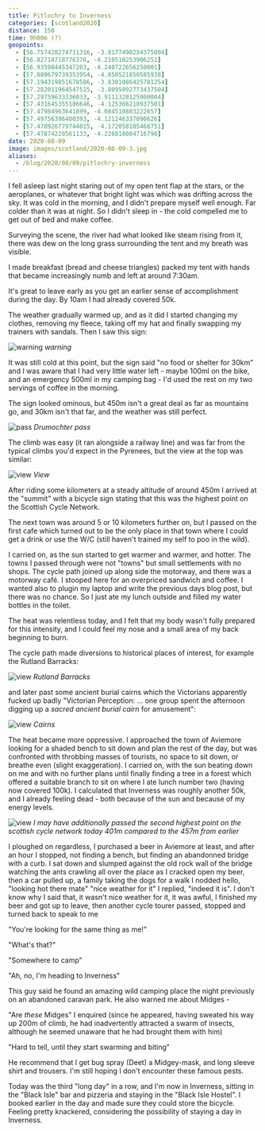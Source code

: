 ```yaml
--- 
title: Pitlochry to Inverness
categories: [scotland2020]
distance: 150
time: 9h00m (?)
geopoints: 
  - [56.757428274711316, -3.8177490234375004]
  - [56.82718718776376, -4.210510253906251]
  - [56.93598445347203, -4.240722656250001]
  - [57.080679739353954, -4.050521850585938]
  - [57.194319851678586, -3.8301086425781254]
  - [57.282011964547515, -3.8095092773437504]
  - [57.29759633336033, -3.9111328125000004]
  - [57.431645355186646, -4.125366210937501]
  - [57.47984963641899, -4.084510803222657]
  - [57.49756396400393, -4.121246337890626]
  - [57.478926779744015, -4.172058105468751]
  - [57.47874220561133, -4.226818084716798]
date: 2020-08-09
image: images/scotland/2020-08-09-3.jpg
aliases:
  - /blog/2020/08/09/pitlochry-inverness
---
```


I fell asleep last night staring out of my open tent flap at the stars, or the
aeroplanes, or whatever that bright light was which was drifting across the
sky. It was cold in the morning, and I didn't prepare myself well enough. Far
colder than it was at night. So I didn't sleep in - the cold compelled me to
get out of bed and make coffee.

Surveying the scene, the river had what looked like steam rising from it,
there was dew on the long grass surrounding the tent and my breath was visible.

I made breakfast (bread and cheese triangles) packed my tent with hands that
became increasingly numb and left at around 7:30am.

It's great to leave early as you get an earlier sense of accomplishment during
the day. By 10am I had already covered 50k.

The weather gradually warmed up, and as it did I started changing my clothes,
removing my fleece, taking off my hat and finally swapping my trainers with
sandals. Then I saw this sign:

![warning](/images/scotland/2020-08-09-2.jpg)
_warning_

It was still cold at this point, but the sign said "no food or shelter for
30km" and I was aware that I had very little water left - maybe 100ml on the
bike, and an emergency 500ml in my camping bag - I'd used the rest on my two
servings of coffee in the morning.

The sign looked ominous, but 450m isn't a great deal as far as mountains go,
and 30km isn't that far, and the weather was still perfect.

![pass](/images/scotland/2020-08-09-3.jpg)
_Drumochter pass_

The climb was easy (it ran alongside a railway line) and was far from the
typical climbs you'd expect in the Pyrenees, but the view at the top was
similar:

![view](/images/scotland/2020-08-09-4.jpg)
_View_

After riding some kilometers at a steady altitude of around 450m I arrived at
the "summit" with a bicycle sign stating that this was the highest point on
the Scottish Cycle Network.

The next town was around 5 or 10 kilometers further on, but I passed on the
first cafe which turned out to be the only place in that town where I could
get a drink or use the W/C (still haven't trained my self to poo in the wild).

I carried on, as the sun started to get warmer and warmer, and hotter. The
towns I passed through were not "towns" but small settlements with no shops.
The cycle path joined up along side the motorway, and there was a motorway
café. I stooped here for an overpriced sandwich and coffee. I wanted also to
plugin my laptop and write the previous days blog post, but there was no
chance. So I just ate my lunch outside and filled my water bottles in the
toilet.

The heat was relentless today, and I felt that my body wasn't fully prepared
for this intensity, and I could feel my nose and a small area of my back
beginning to burn. 

The cycle path made diversions to historical places of interest, for example
the Rutland Barracks:

![view](/images/scotland/2020-08-09-5.jpg)
_Rutland Barracks_


and later past some ancient burial cairns which the Victorians apparently
fucked up badly "Victorian Perception: ... one group spent the afternoon
digging up a _sacred ancient burial cairn_ for amusement":

![view](/images/scotland/2020-08-09-7.jpg)
_Cairns_

The heat became more oppressive. I approached the town of Aviemore looking for a
shaded bench to sit down and plan the rest of the day, but was confronted with
throbbing masses of tourists, no space to sit down, or breathe even (slight
exaggeration). I carried on, with the sun beating down on me and with no
further plans until finally finding a tree in a forest which offered a
suitable branch to sit on where I ate lunch number two (having now covered
100k). I calculated that Inverness was roughly another 50k, and I already
feeling dead - both because of the sun and because of my energy levels.

![view](/images/scotland/2020-08-09-6.jpg)
_I may have additionally passed the second highest point on the scottish cycle network today 401m compared to the 457m from earlier_

I ploughed on regardless, I purchased a beer in Aviemore at least, and after
an hour I stopped, not finding a bench, but finding an abandonned bridge with a curb. I
sat down and slumped against the old rock wall of the bridge watching the ants
crawling all over the place as I cracked open my beer, then a car pulled up, a
family taking the dogs for a walk I nodded hello, "looking hot there mate"
"nice weather for it" I replied, "indeed it is". I don't know why I said that,
it wasn't nice weather for it, it was awful, I finished my beer and got up to
leave, then another cycle tourer passed, stopped and turned back to speak to
me

"You're looking for the same thing as me!"

"What's that?"

"Somewhere to camp"

"Ah, no, I'm heading to Inverness"

This guy said he found an amazing wild camping place the night previously on
an abandoned caravan park. He also warned me about Midges - 

"Are _these_ Midges" I enquired (since he appeared, having sweated his way up 200m of climb, he had
inadvertently attracted a swarm of insects, although he seemed unaware that
he had brought them with him)

"Hard to tell, until they start swarming and biting"

He recommend that I get bug spray (Deet) a Midgey-mask, and long sleeve shirt
and trousers. I'm still hoping I don't encounter these famous pests.

Today was the third "long day" in a row, and I'm now in Inverness, sitting in
the "Black Isle" bar and pizzeria and staying in the "Black Isle Hostel". I
booked earlier in the day and made sure they could store the bicycle. Feeling
pretty knackered, considering the possibility of staying a day in Inverness.
